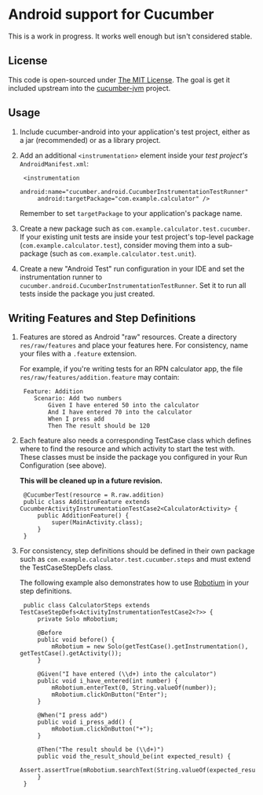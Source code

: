 # Android support for Cucumber

This is a work in progress. It works well enough but isn't considered stable.

## License

This code is open-sourced under [The MIT License](http://www.opensource.org/licenses/mit-license.php). The goal is get it included upstream into the [cucumber-jvm](https://github.com/cucumber/cucumber-jvm) project.

## Usage

1. Include cucumber-android into your application's test project, either as a jar (recommended) or as a library project.

2. Add an additional `<instrumentation>` element inside your *test project's* `AndroidManifest.xml`:

        <instrumentation
            android:name="cucumber.android.CucumberInstrumentationTestRunner"
            android:targetPackage="com.example.calculator" />

    Remember to set `targetPackage` to your application's package name.

3. Create a new package such as `com.example.calculator.test.cucumber`. If your existing unit tests are inside your test project's top-level package (`com.example.calculator.test`), consider moving them into a sub-package (such as `com.example.calculator.test.unit`).

3. Create a new "Android Test" run configuration in your IDE and set the instrumentation runner to `cucumber.android.CucumberInstrumentationTestRunner`. Set it to run all tests inside the package you just created.

## Writing Features and Step Definitions

1. Features are stored as Android "raw" resources. Create a directory `res/raw/features` and place your features here. For consistency, name your files with a `.feature` extension. 

   For example, if you're writing tests for an RPN calculator app, the file `res/raw/features/addition.feature` may contain:

        Feature: Addition
           Scenario: Add two numbers
               Given I have entered 50 into the calculator
               And I have entered 70 into the calculator
               When I press add
               Then The result should be 120

2. Each feature also needs a corresponding TestCase class which defines where to find the resource and which activity to start the test with. These classes must be inside the package you configured in your Run Configuration (see above).
    
    **This will be cleaned up in a future revision.**
		
        @CucumberTest(resource = R.raw.addition)
        public class AdditionFeature extends CucumberActivityInstrumentationTestCase2<CalculatorActivity> {
            public AdditionFeature() {
                super(MainActivity.class);
            }
        }


2. For consistency, step definitions should be defined in their own package such as `com.example.calculator.test.cucumber.steps` and must extend the TestCaseStepDefs class. 

    The following example also demonstrates how to use [Robotium](XXX) in your step definitions.


        public class CalculatorSteps extends TestCaseStepDefs<ActivityInstrumentationTestCase2<?>> {
            private Solo mRobotium;
        
            @Before
            public void before() {
                mRobotium = new Solo(getTestCase().getInstrumentation(), getTestCase().getActivity());
            }

            @Given("I have entered (\\d+) into the calculator")
            public void i_have_entered(int number) {
                mRobotium.enterText(0, String.valueOf(number));
                mRobotium.clickOnButton("Enter");
            }

            @When("I press add")
            public void i_press_add() {
                mRobotium.clickOnButton("+");
            }

            @Then("The result should be (\\d+)")
            public void the_result_should_be(int expected_result) {
                Assert.assertTrue(mRobotium.searchText(String.valueOf(expected_result)));
            }
        }

